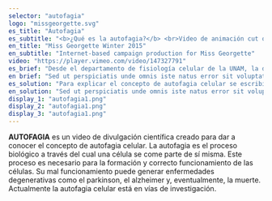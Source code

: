 ```yaml
---
selector: "autofagia"
logo: "missgeorgette.svg"
es_title: "Autofagia"
es_subtitle: "<b>¿Qué es la autofagia?</b> <br>Video de animación cut out sobre acuarela."
en_title: "Miss Georgette Winter 2015"
en_subtitle: "Internet-based campaign production for Miss Georgette"
video: "https://player.vimeo.com/video/147327791"
es_brief: "Desde el departamento de fisiología celular de la UNAM, la doctora Susana Castro, nos pidió realizar un video que pudiera explicar el proceso de autofagia celular para poder acercar el concepto científico a un público general."
en brief: "Sed ut perspiciatis unde omnis iste natus error sit voluptatem accusantium doloremque laudantium, totam rem aperiam, eaque ipsa quae ab illo inventore veritatis"
es_solution: "Para explicar el concepto de autofagia celular se escribió un guión empleando palabras y definiciones sencillas para hacerlo más comprensible al público. A partir de la técnica cut out, animamos unos dibujos en acuarela. Sobre esta animación una voz en off va explicando paso a paso el proceso de autofagia."
en_solution: "Sed ut perspiciatis unde omnis iste natus error sit voluptatem accusantium doloremque laudantium, totam rem aperiam, eaque ipsa quae ab illo inventore veritatis"
display_1: "autofagia1.png"
display_2: "autofagia1.png"
display_3: "autofagia1.png"
---
```

**AUTOFAGIA** es un video de divulgación científica creado para dar a conocer el concepto de autofagia celular. La autofagia es el proceso biológico a través del cual una célula se come parte de sí misma. Este proceso es necesario para la formación y correcto funcionamiento de las células. Su mal funcionamiento puede generar enfermedades degenerativas como el parkinson, el alzheimer y, eventualmente, la muerte. Actualmente la autofagia celular está en vías de investigación.
